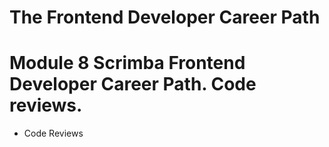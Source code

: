 # The Frontend Developer Career Path

# Module 8 Scrimba Frontend Developer Career Path. Code reviews.

- Code Reviews
